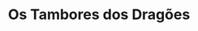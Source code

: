 ---
Numero: 476
title: Os Tambores dos Dragões
Autor: Anne McCaffrey
Co-autor: 
Ano-de-Publicacao: 1997
Titulo-original: Dragondrums
Tradutor: Eduardo Saló
Co-tradutor: 
Ano-de-edicao: 1979
alias: Anne-McCaffrey
Autor2-alias: 
Tradutor1-alias: Eduardo-Salo
Tradutor2-alias: 
Titulo-link: 476-Os-Tambores-dos-Dragoes
Capa: 
pags: 
Capa-link: 
---